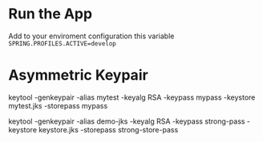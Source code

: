 Run the App
==========
Add to your enviroment configuration this variable 
<code>SPRING.PROFILES.ACTIVE=develop</code>


Asymmetric Keypair
==================

keytool -genkeypair -alias mytest 
                    -keyalg RSA 
                    -keypass mypass 
                    -keystore mytest.jks 
                    -storepass mypass


keytool -genkeypair -alias demo-jks
                    -keyalg RSA 
                    -keypass strong-pass 
                    -keystore keystore.jks 
                    -storepass strong-store-pass